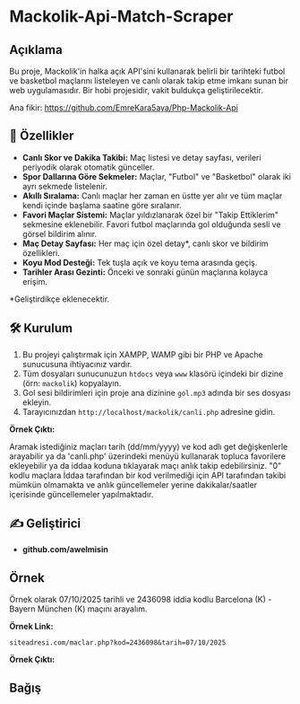 # Mackolik-Api-Match-Scraper
## Açıklama
Bu proje, Mackolik'in halka açık API'sini kullanarak belirli bir tarihteki futbol ve basketbol maçlarını listeleyen ve canlı olarak takip etme imkanı sunan bir web uygulamasıdır.
Bir hobi projesidir, vakit buldukça geliştirilecektir.

Ana fikir: https://github.com/EmreKara5aya/Php-Mackolik-Api

## 🚀 Özellikler

- **Canlı Skor ve Dakika Takibi:** Maç listesi ve detay sayfası, verileri periyodik olarak otomatik günceller.
- **Spor Dallarına Göre Sekmeler:** Maçlar, "Futbol" ve "Basketbol" olarak iki ayrı sekmede listelenir.
- **Akıllı Sıralama:** Canlı maçlar her zaman en üstte yer alır ve tüm maçlar kendi içinde başlama saatine göre sıralanır.
- **Favori Maçlar Sistemi:** Maçlar yıldızlanarak özel bir "Takip Ettiklerim" sekmesine eklenebilir. Favori futbol maçlarında gol olduğunda sesli ve görsel bildirim alınır.
- **Maç Detay Sayfası:** Her maç için özel detay*, canlı skor ve bildirim özellikleri.
- **Koyu Mod Desteği:** Tek tuşla açık ve koyu tema arasında geçiş.
- **Tarihler Arası Gezinti:** Önceki ve sonraki günün maçlarına kolayca erişim.

*Geliştirdikçe eklenecektir.

## 🛠️ Kurulum

1.  Bu projeyi çalıştırmak için XAMPP, WAMP gibi bir PHP ve Apache sunucusuna ihtiyacınız vardır.
2.  Tüm dosyaları sunucunuzun `htdocs` veya `www` klasörü içindeki bir dizine (örn: `mackolik`) kopyalayın.
3.  Gol sesi bildirimleri için proje ana dizinine `gol.mp3` adında bir ses dosyası ekleyin.
4.  Tarayıcınızdan `http://localhost/mackolik/canli.php` adresine gidin.

**Örnek Çıktı:**


Aramak istediğiniz maçları tarih (dd/mm/yyyy) ve kod adlı get değişkenlerle arayabilir ya da 'canli.php' üzerindeki menüyü kullanarak topluca favorilere ekleyebilir ya da iddaa koduna tıklayarak maçı anlık takip edebilirsiniz.
"0" kodlu maçlara İddaa tarafından bir kod verilmediği için API tarafından takibi mümkün olmamakta ve anlık güncellemeler yerine dakikalar/saatler içerisinde güncellemeler yapılmaktadır.

## ✍️ Geliştirici
- **github.com/awelmisin**

## Örnek

Örnek olarak 07/10/2025 tarihli ve 2436098 iddia kodlu Barcelona (K) - Bayern München (K) maçını arayalım.

**Örnek Link:** 

    siteadresi.com/maclar.php?kod=2436098&tarih=07/10/2025

**Örnek Çıktı:**


## Bağış


